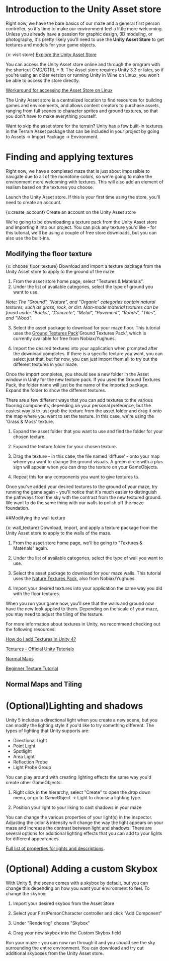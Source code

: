 <!-- TODO: fix all references to correct capitalization of asset store -->

# Introduction to the Unity Asset store
Right now, we have the bare basics of our maze and a general first person controller, so it's time to make our environment feel a little more welcoming. Unless you already have a passion for graphic design, 3D modeling, or photography, it's pretty likely you'll need to use the **Unity Asset Store** to get textures and models for your game objects.

{x: visit store}
[Explore the Unity Asset Store](https://www.assetstore.unity3d.com/en/)

You can access the Unity Asset store online and through the program with the shortcut CMD/CTRL + 9. The Asset store requires Unity 3.3 or later, so if you're using an older version or running Unity in Wine on Linux, you won't be able to access the store directly.

[Workaround for accessing the Asset Store on Linux](http://wiki.unity3d.com/index.php/Running_Unity_on_Linux_through_Wine#Unity_Asset_store_does_not_work_.28Has_a_workaround.29)

The Unity Asset store is a centralized location to find resources for building games and environments, and allows content creators to purchase assets, ranging from full scenes to character sprites and ground textures, so that you don't have to make everything yourself.

<!-- TODO: detail the asset store -->

Want to skip the asset store for the terrain? Unity has a few built-in textures in the Terrain Asset package that can be included in your project by going to Assets -> Import Package -> Environment.

# Finding and applying textures
Right now, we have a completed maze that is just about impossible to navigate due to all of the monotone colors, so we're going to make the environment more welcoming with textures. This will also add an element of realism based on the textures you choose.

<!-- TODO: Add interesting links for creating texture packages -->

Launch the Unity Asset store. If this is your first time using the store, you'll need to create an account.

{x:create_account}
Create an account on the Unity Asset store

We're going to be downloading a texture pack from the Unity Asset store and importing it into our project. You can pick any texture you'd like - for this tutorial, we'll be using a couple of free store downloads, but you can also use the built-ins.

## Modifying the floor texture

{x: choose_floor_texture}
Download and import a texture package from the Unity Asset store to apply to the ground of the maze.

<!-- TODO: Include screencast video / screenshots -->

1. From the asset store home page, select "Textures & Materials".
2. Under the list of available categories, select the type of ground you want to use.

  <i> Note: The "Ground", "Nature", and "Organic" categories contain natural textures, such as grass, rock, or dirt. Man-made material textures can be found under "Bricks", "Concrete", "Metal", "Pavement", "Roads", "Tiles", and "Wood". </i>

3. Select the asset package to download for your maze floor. This tutorial uses the [Ground Textures Pack](http://u3d.as/5Tu)'Ground Textures Pack', which is currently available for free from Nobiax/Yughues.

4. Import the desired textures into your application when prompted after the download completes. If there is a specific texture you want, you can select just that, but for now, you can just import them all to try out the different textures in your maze.

Once the import completes, you should see a new folder in the Asset window in Unity for the new texture pack. If you used the Ground Textures Pack, the folder name will just be the name of the imported package. Expand the folder to show the different textures.

<!-- TODO: Screencast / image -->

There are a few different ways that you can add textures to the various flooring components, depending on your personal preference, but the easiest way is to just grab the texture from the asset folder and drag it onto the map where you want to set the texture. In this case, we're using the 'Grass & Moss' texture.

1. Expand the asset folder that you want to use and find the folder for your chosen texture.

2. Expand the texture folder for your chosen texture.

3. Drag the texture - in this case, the file named 'diffuse' - onto your map where you want to change the ground visuals. A green circle with a plus sign will appear when you can drop the texture on your GameObjects.

4. Repeat this for any components you want to give textures to.

Once you've added your desired textures to the ground of your maze, try running the game again - you'll notice that it's much easier to distinguish the pathways from the sky with the contrast from the new textured ground. We want to do the same thing with our walls to polish off the maze foundation.

##Modifying the wall texture

{x: wall_texture}
Download, import, and apply a texture package from the Unity Asset store to apply to the walls of the maze.

1. From the asset store home page, we'll be going to "Textures & Materials" again.

2. Under the list of available categories, select the type of wall you want to use.

3. Select the asset package to download for your maze walls. This tutorial uses the [Nature Textures Pack](http://u3d.as/5Yy), also from Nobiax/Yughues.

4. Import your desired textures into your application the same way you did with the floor textures.

When you run your game now, you'll see that the walls and ground now have the new look applied to them. Depending on the scale of your maze, you may need to adjust the tiling of the texture.

For more information about textures in Unity, we recommend checking out the following resources:

<!-- TODO: lots of links about background information on textures and other ways to assign textures to components. -->

[How do I add Textures in Unity 4?](http://answers.unity3d.com/questions/467051/how-to-apply-a-texture-to-an-object-in-unity-4-2.html)

[Textures - Official Unity Tutorials](https://www.youtube.com/watch?v=-6iquaC0Hf4)

[Normal Maps](http://docs.unity3d.com/Manual/HOWTO-bumpmap.html)

[Beginner Texture Tutorial](http://unity3d.com/learn/tutorials/modules/beginner/graphics/textures)


## Normal Maps and Tiling

<!-- TODO: add resources for different texture models -->

# (Optional)Lighting and shadows

Unity 5 includes a directional light when you create a new scene, but you can modify the lighting style if you'd like to try something different. The types of lighting that Unity supports are:

* Directional Light
* Point Light
* Spotlight
* Area Light
* Reflection Probe
* Light Probe Group

You can play around with creating lighting effects the same way you'd create other GameObjects:

1. Right click in the hierarchy, select "Create" to open the drop down menu, or go to GameObject -> Light to choose a lighting type.

3. Position your light to your liking to cast shadows in your maze

You can change the various properties of your light(s) in the inspector. Adjusting the color & intensity will change the way the light appears on your maze and increase the contrast between light and shadows. There are several options for additional lighting effects that you can add to your lights for different appearances.

[Full list of properties for lights and descriptions](http://docs.unity3d.com/Manual/class-Light.html).


# (Optional) Adding a custom Skybox

With Unity 5, the scene comes with a skybox by default, but you can change this depending on how you want your environment to feel. To change the skybox:

1. Import your desired skybox from the Asset Store

2. Select your FirstPersonCharacter controller and click "Add Component"

3. Under "Rendering" choose "Skybox"

4. Drag your new skybox into the Custom Skybox field

Run your maze - you can now run through it and you should see the sky surrounding the entire environment. You can download and try out additional skyboxes from the Unity Asset store.
